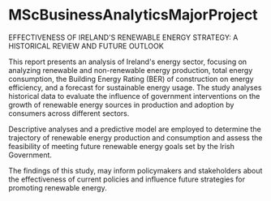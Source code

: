 # MScBusinessAnalyticsMajorProject
EFFECTIVENESS OF IRELAND'S RENEWABLE ENERGY STRATEGY: A HISTORICAL REVIEW AND FUTURE OUTLOOK


This report presents an analysis of Ireland's energy sector, focusing on analyzing renewable and non-renewable energy production, total energy consumption, the Building Energy Rating (BER) of construction on energy efficiency, and a forecast for sustainable energy usage. The study analyses historical data to evaluate the influence of government interventions on the growth of renewable energy sources in production and adoption by consumers across different sectors. 

Descriptive analyses and a predictive model are employed to determine the trajectory of renewable energy production and consumption and assess the feasibility of meeting future renewable energy goals set by the Irish Government. 

The findings of this study, may inform policymakers and stakeholders about the effectiveness of current policies and influence future strategies for promoting renewable energy.
